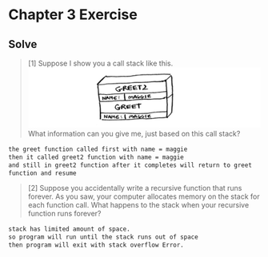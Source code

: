 # Chapter 3 Exercise

## Solve
> [1] Suppose I show you a call stack like this.
![problem 3.1](img/3-1.png)
What information can you give me, just based on this call stack?
```
the greet function called first with name = maggie
then it called greet2 function with name = maggie
and still in greet2 function after it completes will return to greet function and resume
```

> [2] Suppose you accidentally write a recursive function that runs
forever. As you saw, your computer allocates memory on the
stack for each function call. What happens to the stack when your
recursive function runs forever?
```
stack has limited amount of space.
so program will run until the stack runs out of space 
then program will exit with stack overflow Error.
```